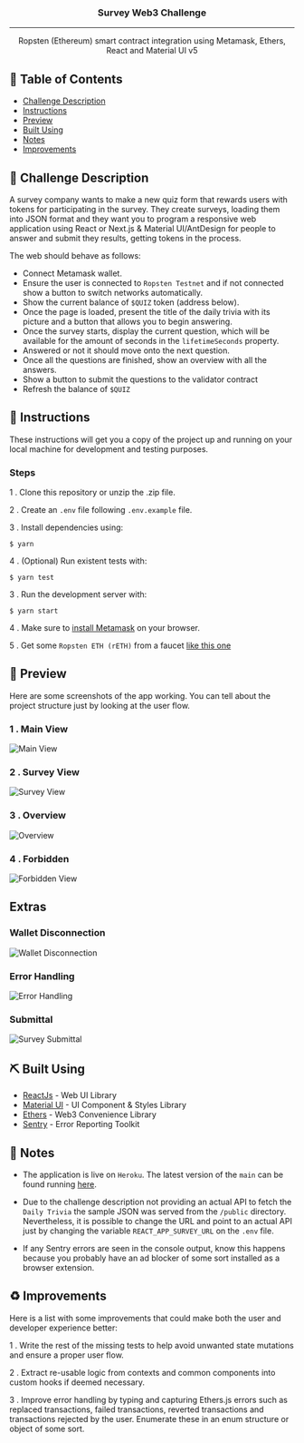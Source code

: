 <h3 align="center">Survey Web3 Challenge</h3>

---

<p align="center"> Ropsten (Ethereum) smart contract integration using Metamask, Ethers, React and Material UI v5
    <br> 
</p>

## 📝 Table of Contents

-   [Challenge Description](#description)
-   [Instructions](#instructions)
-   [Preview](#preview)
-   [Built Using](#built_using)
-   [Notes](#notes)
-   [Improvements](#improvements)

## 🧐 Challenge Description <a name = "description"></a>

A survey company wants to make a new quiz form that rewards users with tokens for
participating in the survey. They create surveys, loading them into JSON format and they want you to program a responsive web application using React or Next.js & Material UI/AntDesign for people to answer and submit they results, getting tokens in the process.

The web should behave as follows:

-   Connect Metamask wallet.
-   Ensure the user is connected to `Ropsten Testnet` and if not connected show a button to switch networks automatically.
-   Show the current balance of `$QUIZ` token (address below).
-   Once the page is loaded, present the title of the daily trivia with its picture and
    a button that allows you to begin answering.
-   Once the survey starts, display the current question, which will be available for
    the amount of seconds in the `lifetimeSeconds` property.
-   Answered or not it should move onto the next question.
-   Once all the questions are finished, show an overview with all the answers.
-   Show a button to submit the questions to the validator contract
-   Refresh the balance of `$QUIZ`

## 🏁 Instructions <a name = "instructions"></a>

These instructions will get you a copy of the project up and running on your local machine for development and testing purposes.

### Steps

1 . Clone this repository or unzip the .zip file.

2 . Create an `.env` file following `.env.example` file.

3 . Install dependencies using:

```
$ yarn
```

4 . (Optional) Run existent tests with:

```
$ yarn test
```

3 . Run the development server with:

```
$ yarn start
```

4 . Make sure to [install Metamask](https://chrome.google.com/webstore/detail/metamask/nkbihfbeogaeaoehlefnkodbefgpgknn?hl=en) on your browser.

5 . Get some `Ropsten ETH (rETH)` from a faucet [like this one](https://faucet.egorfine.com/)

## 📸 Preview <a name="preview"></a>

Here are some screenshots of the app working. You can tell about the project structure just by looking at the user flow.

### 1 . Main View

![Main View](https://github.com/dieguezguille/survey-challenge/blob/develop/assets/images/connection.png)

### 2 . Survey View

![Survey View](https://github.com/dieguezguille/survey-challenge/blob/develop/assets/images/question.png)

### 3 . Overview

![Overview](https://github.com/dieguezguille/survey-challenge/blob/develop/assets/images/overview.png)

### 4 . Forbidden

![Forbidden View](https://github.com/dieguezguille/survey-challenge/blob/develop/assets/images/forbidden-view.png)

## Extras

### Wallet Disconnection

![Wallet Disconnection](https://github.com/dieguezguille/survey-challenge/blob/develop/assets/images/disconnection.png)

### Error Handling

![Error Handling](https://github.com/dieguezguille/survey-challenge/blob/develop/assets/images/error-handling.png)

### Submittal

![Survey Submittal](https://github.com/dieguezguille/survey-challenge/blob/develop/assets/images/submittal.png)

## ⛏️ Built Using <a name = "built_using"></a>

-   [ReactJs](https://reactjs.org/) - Web UI Library
-   [Material UI](https://mui.com/) - UI Component & Styles Library
-   [Ethers](https://docs.ethers.io/v5/) - Web3 Convenience Library
-   [Sentry](https://sentry.io/) - Error Reporting Toolkit

## 📝 Notes <a name = "notes"></a>

-   The application is live on `Heroku`. The latest version of the `main` can be found running [here](https://survey-web3-challenge.herokuapp.com/).

-   Due to the challenge description not providing an actual API to fetch the `Daily Trivia` the sample JSON was served from the `/public` directory. Nevertheless, it is possible to change the URL and point to an actual API just by changing the variable `REACT_APP_SURVEY_URL` on the `.env` file.

-   If any Sentry errors are seen in the console output, know this happens because you probably have an ad blocker of some sort installed as a browser extension.

## ♻️ Improvements <a name = "improvements"></a>

Here is a list with some improvements that could make both the user and developer experience better:

1 . Write the rest of the missing tests to help avoid unwanted state mutations and ensure a proper user flow.

2 . Extract re-usable logic from contexts and common components into custom hooks if deemed necessary.

3 . Improve error handling by typing and capturing Ethers.js errors such as replaced transactions, failed transactions, reverted transactions and transactions rejected by the user. Enumerate these in an enum structure or object of some sort.
